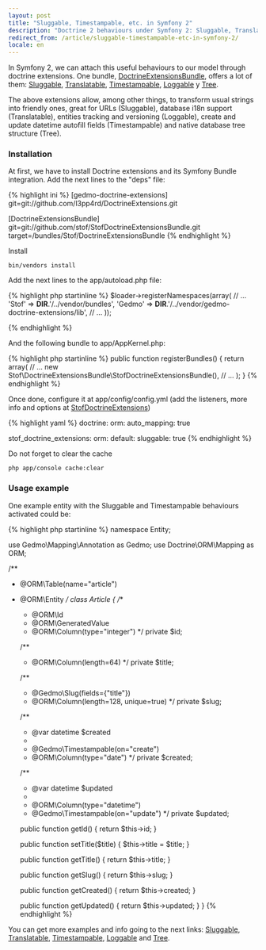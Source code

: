```yaml
---
layout: post
title: "Sluggable, Timestampable, etc. in Symfony 2"
description: "Doctrine 2 behaviours under Symfony 2: Sluggable, Translatable, Timestampable, Loggable and Tree"
redirect_from: /article/sluggable-timestampable-etc-in-symfony-2/
locale: en
---
```


In Symfony 2, we can attach this useful behaviours to our model through doctrine extensions. One bundle, <a href="https://github.com/stof/StofDoctrineExtensionsBundle">DoctrineExtensionsBundle</a>, offers a lot of them: <a href="https://github.com/l3pp4rd/DoctrineExtensions/blob/master/doc/sluggable.md">Sluggable</a>, <a href="https://github.com/l3pp4rd/DoctrineExtensions/blob/master/doc/translatable.md">Translatable</a>, <a href="https://github.com/l3pp4rd/DoctrineExtensions/blob/master/doc/timestampable.md">Timestampable</a>, <a href="https://github.com/l3pp4rd/DoctrineExtensions/blob/master/doc/loggable.md">Loggable</a> y <a href="https://github.com/l3pp4rd/DoctrineExtensions/blob/master/doc/tree.md">Tree</a>.

The above extensions allow, among other things, to transform usual strings into friendly ones, great for URLs (Sluggable), database i18n support (Translatable), entities tracking and versioning (Loggable), create and update datetime autofill fields (Timestampable) and native database tree structure (Tree).

### Installation
At first, we have to install Doctrine extensions and its Symfony Bundle integration. Add the next lines to the "deps" file:

{% highlight ini %}
[gedmo-doctrine-extensions]
    git=git://github.com/l3pp4rd/DoctrineExtensions.git

[DoctrineExtensionsBundle]
    git=git://github.com/stof/StofDoctrineExtensionsBundle.git
    target=/bundles/Stof/DoctrineExtensionsBundle
{% endhighlight %}

Install

    bin/vendors install

Add the next lines to the app/autoload.php file:

{% highlight php startinline %}
$loader->registerNamespaces(array(
    // ...
    'Stof'  => __DIR__.'/../vendor/bundles',
    'Gedmo' => __DIR__.'/../vendor/gedmo-doctrine-extensions/lib',
    // ...
));

{% endhighlight %}

And the following bundle to app/AppKernel.php:

{% highlight php startinline %}
public function registerBundles()
{
    return array(
        // ...
        new Stof\DoctrineExtensionsBundle\StofDoctrineExtensionsBundle(),
        // ...
    );
}
{% endhighlight %}

Once done, configure it at app/config/config.yml (add the listeners, more info and options at <a href="https://github.com/stof/StofDoctrineExtensionsBundle/blob/master/Resources/doc/index.rst">StofDoctrineExtensions</a>)

{% highlight yaml %}
doctrine:
    orm:
        auto_mapping: true

stof_doctrine_extensions:
    orm:
        default:
            sluggable: true
{% endhighlight %}

Do not forget to clear the cache

    php app/console cache:clear

### Usage example
One example entity with the Sluggable and Timestampable behaviours activated could be:

{% highlight php startinline %}
namespace Entity;

use Gedmo\Mapping\Annotation as Gedmo;
use Doctrine\ORM\Mapping as ORM;

/**
 * @ORM\Table(name="article")
 * @ORM\Entity
 */
class Article
{
    /**
     * @ORM\Id
     * @ORM\GeneratedValue
     * @ORM\Column(type="integer")
     */
    private $id;

    /**
     * @ORM\Column(length=64)
     */
    private $title;

    /**
     * @Gedmo\Slug(fields={"title"})
     * @ORM\Column(length=128, unique=true)
     */
    private $slug;

    /**
     * @var datetime $created
     *
     * @Gedmo\Timestampable(on="create")
     * @ORM\Column(type="date")
     */
    private $created;

    /**
     * @var datetime $updated
     *
     * @ORM\Column(type="datetime")
     * @Gedmo\Timestampable(on="update")
     */
    private $updated;

    public function getId()
    {
        return $this->id;
    }

    public function setTitle($title)
    {
        $this->title = $title;
    }

    public function getTitle()
    {
        return $this->title;
    }

    public function getSlug()
    {
        return $this->slug;
    }

    public function getCreated()
    {
        return $this->created;
    }

    public function getUpdated()
    {
        return $this->updated;
    }
}
{% endhighlight %}

You can get more examples and info going to the next links: <a href="https://github.com/l3pp4rd/DoctrineExtensions/blob/master/doc/sluggable.md">Sluggable</a>, <a href="https://github.com/l3pp4rd/DoctrineExtensions/blob/master/doc/translatable.md">Translatable</a>, <a href="https://github.com/l3pp4rd/DoctrineExtensions/blob/master/doc/timestampable.md">Timestampable</a>, <a href="https://github.com/l3pp4rd/DoctrineExtensions/blob/master/doc/loggable.md">Loggable</a> and <a href="https://github.com/l3pp4rd/DoctrineExtensions/blob/master/doc/tree.md">Tree</a>.
